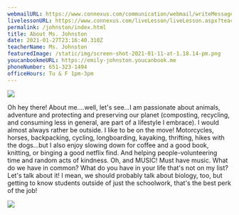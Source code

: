 ```yaml
---
webmailURL: https://www.connexus.com/communication/webmail/writeMessage.aspx?idRecipient=1268272
livelessonURL: https://www.connexus.com/liveLesson/liveLesson.aspx?teacherId=1268813
permalink: /johnston/index.html
title: About Ms. Johnston
date: 2021-01-27T23:16:40.310Z
teacherName: Ms. Johnston
featuredImage: /static/img/screen-shot-2021-01-11-at-1.18.14-pm.png
youcanbookmeURL: https://emily-johnston.youcanbook.me
phoneNumber: 651-323-1494
officeHours: Tu & F 1pm-3pm
---
```

![](/static/img/screen-shot-2020-09-08-at-9.16.51-am.png)

Oh hey there! About me....well, let's see...I am passionate about animals, adventure and protecting and preserving our planet (composting, recycling, and consuming less in general, are part of a lifestyle I embrace). I would almost always rather be outside. I like to be on the move! Motorcycles, horses, backpacking, cycling, longboarding, kayaking, thrifting, hikes with the dogs...but I also enjoy slowing down for coffee and a good book, knitting, or binging a good netflix find. And helping people-volunteering time and random acts of kindness.  Oh, and MUSIC! Must have music. What do we have in common? What do you have in your life that's not on my list? Let's talk about it! I mean, we should probably talk about biology, too, but getting to know students outside of just the schoolwork, that's the best perk of the job! 

![](/static/img/screen-shot-2020-08-26-at-10.23.57-am.png)